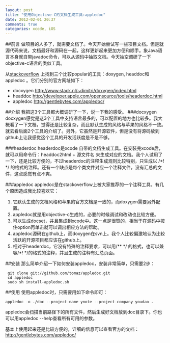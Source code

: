 ```yaml
---
layout: post
title: "使用Objective-C的文档生成工具:appledoc"
date: 2012-02-01 20:37
comments: true
categories: xcode, iOS
---
```

##前言
做项目的人多了，就需要文档了。今天开始尝试写一些项目文档。但是就源代码来说，文档最好和源码在一起，这样更新起来更加方便和顺手。象Java语言本身就自带javadoc命令，可以从源码中抽取文档。今天抽空调研了一下objective-c语言的类似工具。

从[stackoverflow](http://stackoverflow.com/questions/813529/documentation-generator-for-objective-c) 上找到三个比较popular的工具：doxygen, headdoc和appledoc 。它们分别的官方网址如下：

 * docxygen <http://www.stack.nl/~dimitri/doxygen/index.html>  
 * headdoc <http://developer.apple.com/opensource/tools/headerdoc.html> 
 * appledoc <http://gentlebytes.com/appledoc/> 
<!-- more -->

##介绍
我把这3个工具都大概调研了一下，说一下我的感受。
###docxygen
docxygen感觉是这3个工具中支持语言最多的，可以配置的地方也比较多。我大概看了一下文档，觉得还是比较复杂，而且默认生成的风格与苹果的风格不一致。就去看后面2个工具的介绍了。另外，它虽然是开源软件，但是没有将源码放到github上让我感觉这个工具的开发活跃度是不是不够。

###headerdoc
headerdoc是xcode 自带的文档生成工具。在安装完xcode后，就可以用命令行：headdoc2html + 源文件名 来生成对应的文档。我个人试用了一下，还是比较方便的，不过headerdoc的注释生成规则比较特别，只生成以 /\*! \*/ 的格式的注释。还有一个缺点是每个类文件对应一个注释文件，没有汇总的文件，这点感觉有点不爽。

###appledoc
appledoc是在stackoverflow上被大家推荐的一个注释工具。有几个原因造成我比较喜欢它：

1. 它默认生成的文档风格和苹果的官方文档是一致的，而doxygen需要另外配置。 
2. appledoc就是用objective-c生成的，必要的时候调试和改动也比较方便。
3. 可以生成docset，并且集成到xcode中。这一点是很赞的，相当于在源码中按住option再单击就可以调出相应方法的帮助。
4. appledoc源码在github上，而doxygen在svn上。我个人比较偏激地认为比较活跃的开源项目都应该在github上。
5. 相对于headerdoc，它没有特殊的注释要求，可以用/\*\* \*/ 的格式，也可以兼容/\*! \*/的格式的注释，并且生成的注释有汇总页面。

##安装
那么简单介绍一下如何安装appledoc，安装非常简单，只需要2步：
```
 git clone git://github.com/tomaz/appledoc.git
 cd appledoc
 sudo sh install-appledoc.sh
```

##使用
使用appledoc时，只需要用如下命令即可：
```
appledoc -o ./doc --project-name ynote --project-company youdao .
```
appledoc会扫描当前路径下的所有文件，然后生成好文档放到doc目录下。你也可以用appledoc --help查看所有可用的参数。

基本上使用起来还是比较方便的，详细的信息可以查看官方的文档：<http://gentlebytes.com/appledoc/>



